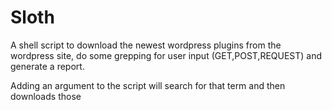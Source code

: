 # Sloth
A shell script to download the newest wordpress plugins from the wordpress site, do some grepping for user input (GET,POST,REQUEST) and generate a report.

Adding an argument to the script will search for that term and then downloads those
